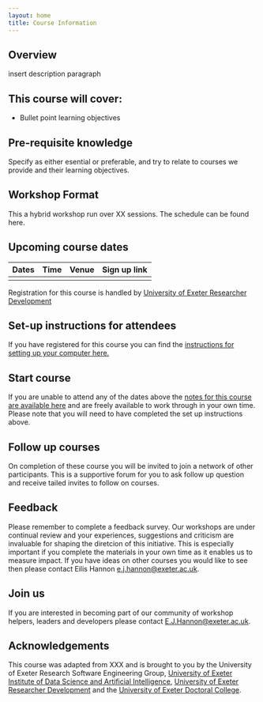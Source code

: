 ```yaml
---
layout: home
title: Course Information
---
```



## Overview

insert description paragraph

## This course will cover:  

- Bullet point learning objectives

## Pre-requisite knowledge

Specify as either esential or preferable, and try to relate to courses we provide and their learning objectives.

## Workshop Format

This a hybrid workshop run over XX sessions. The schedule can be found here. 

## Upcoming course dates

| Dates | Time  | Venue | Sign up link |
|--- |--- |--- | --- |
|  |  | | |

Registration for this course is handled by [University of Exeter Researcher Development](https://www.exeter.ac.uk/research/doctoralcollege/early-career-researchers/traininganddevelopment/rdprogramme/)

## Set-up instructions for attendees

If you have registered for this course you can find the [instructions for setting up your computer here.](https://uniexeterrse.github.io/workshop-template-test/setup.html) 

## Start course

If you are unable to attend any of the dates above the [notes for this course are available here](https://uniexeterrse.github.io/workshop-template-test/contents.html) and are freely available to work through in your own time. Please note that you will need to have completed the set up instructions above.

## Follow up courses

On completion of these course you will be invited to join a network of other participants. This is a supportive forum for you to ask follow up question and receive tailed invites to follow on courses.

## Feedback

Please remember to complete a feedback survey. Our workshops are under continual review and your experiences, suggestions and criticism are invaluable for shaping the diretcion of this initiative. This is especially important if you complete the materials in your own time as it enables us to measure impact. If you have ideas on other courses you would like to see then please contact Eilis Hannon e.j.hannon@exeter.ac.uk.

## Join us

If you are interested in becoming part of our community of workshop helpers, leaders and developers please contact E.J.Hannon@exeter.ac.uk.

## Acknowledgements

This course was adapted from XXX and is brought to you by the University of Exeter Research Software Engineering Group, [University of Exeter Institute of Data Science and Artificial Intelligence](https://www.exeter.ac.uk/research/idsai/), [University of Exeter Researcher Development](https://www.exeter.ac.uk/research/doctoralcollege/early-career-researchers/traininganddevelopment/rdprogramme/) and the [University of Exeter Doctoral College](https://www.exeter.ac.uk/research/doctoralcollege/).
